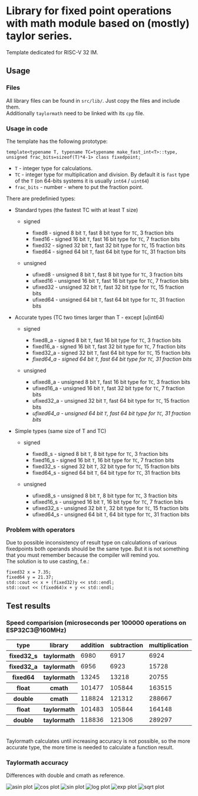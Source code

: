 # Library for fixed point operations with math module based on (mostly) taylor series.

Template dedicated for RISC-V 32 IM.

## Usage

### Files

All library files can be found in `src/lib/`.
Just copy the files and include them.<br>
Additionally `taylormath` need to be linked with its `cpp` file.

### Usage in code

The template has the following prototype:
~~~
template<typename T, typename TC=typename make_fast_int<T>::type, unsigned frac_bits=sizeof(T)*4-1> class fixedpoint;
~~~

* `T` - integer type for calculations.
* `TC` - integer type for multiplication and division. By default it is `fast` type of the `T` (on 64-bits systems it is usually `int64` / `uint64`)
* `frac_bits` - number - where to put the fraction point.

There are predefinied types:

* Standard types (the fastest TC with at least T size)

    * signed

        * fixed8 - signed 8 bit `T`, fast 8 bit type for `TC`, 3 fraction bits
        * fixed16 - signed 16 bit `T`, fast 16 bit type for `TC`, 7 fraction bits
        * fixed32 - signed 32 bit `T`, fast 32 bit type for `TC`, 15 fraction bits
        * fixed64 - signed 64 bit `T`, fast 64 bit type for `TC`, 31 fraction bits

    * unsigned

        * ufixed8 - unsigned 8 bit `T`, fast 8 bit type for `TC`, 3 fraction bits
        * ufixed16 - unsigned 16 bit `T`, fast 16 bit type for `TC`, 7 fraction bits
        * ufixed32 - unsigned 32 bit `T`, fast 32 bit type for `TC`, 15 fraction bits
        * ufixed64 - unsigned 64 bit `T`, fast 64 bit type for `TC`, 31 fraction bits

* Accurate types (TC two times larger than T - except [u]int64)

    * signed

        * fixed8_a - signed 8 bit `T`, fast 16 bit type for `TC`, 3 fraction bits
        * fixed16_a - signed 16 bit `T`, fast 32 bit type for `TC`, 7 fraction bits
        * fixed32_a - signed 32 bit `T`, fast 64 bit type for `TC`, 15 fraction bits
        * *fixed64_a - signed 64 bit `T`, fast 64 bit type for `TC`, 31 fraction bits*

    * unsigned

        * ufixed8_a - unsigned 8 bit `T`, fast 16 bit type for `TC`, 3 fraction bits
        * ufixed16_a - unsigned 16 bit `T`, fast 32 bit type for `TC`, 7 fraction bits
        * ufixed32_a - unsigned 32 bit `T`, fast 64 bit type for `TC`, 15 fraction bits
        * *ufixed64_a - unsigned 64 bit `T`, fast 64 bit type for `TC`, 31 fraction bits*

* Simple types (same size of T and TC)

    * signed

        * fixed8_s - signed 8 bit `T`, 8 bit type for `TC`, 3 fraction bits
        * fixed16_s - signed 16 bit `T`, 16 bit type for `TC`, 7 fraction bits
        * fixed32_s - signed 32 bit `T`, 32 bit type for `TC`, 15 fraction bits
        * fixed64_s - signed 64 bit `T`, 64 bit type for `TC`, 31 fraction bits

    * unsigned

        * ufixed8_s - unsigned 8 bit `T`, 8 bit type for `TC`, 3 fraction bits
        * ufixed16_s - unsigned 16 bit `T`, 16 bit type for `TC`, 7 fraction bits
        * ufixed32_s - unsigned 32 bit `T`, 32 bit type for `TC`, 15 fraction bits
        * ufixed64_s - unsigned 64 bit `T`, 64 bit type for `TC`, 31 fraction bits

### Problem with operators

Due to possible inconsistency of result type on calculations of various fixedpoints both operands should be the same type. But it is not something that you must remember because the compiler will remind you.<br>
The solution is to use casting, f.e.: 
~~~
fixed32 x = 7.35;
fixed64 y = 21.37;
std::cout << x + (fixed32)y << std::endl;
std::cout << (fixed64)x + y << std::endl;
~~~



## Test results

### Speed comparision (microseconds per 100000 operations on ESP32C3@160MHz)

<table><thead><tr><th>type</th><th>library</th><th>addition</th><th>subtraction</th><th>multiplication</th><th>division</th><th>sin</th><th>sqrt</th><th>asin</th><th>log</th><th>exp</th></tr></thead><tbody>
<tr><th>fixed32_s</th><th>taylormath</th><td>6980</td><td>6917</td><td>6924</td><td>61015</td><td>213164</td><td>85504</td><td>113828</td><td>360010</td><td>300974</td>

</tr>
<tr><th>fixed32_a</th><th>taylormath</th><td>6956</td><td>6923</td><td>15728</td><td>201885</td><td>320021</td><td>254866</td><td>170734</td><td>861725</td><td>397568</td>

</tr>
<tr><th>fixed64</th><th>taylormath</th><td>13245</td><td>13218</td><td>20755</td><td>205683</td><td>878292</td><td>400249</td><td>397371</td><td>2218935</td><td>1439338</td>

</tr>
<tr><th>float</th><th>cmath</th><td>101477</td><td>105844</td><td>163515</td><td>255339</td><td>2025243</td><td>344889</td><td>535355</td><td>1527857</td><td>2016052</td>

</tr>
<tr><th>double</th><th>cmath</th><td>118824</td><td>121312</td><td>288667</td><td>494616</td><td>3027911</td><td>615169</td><td>843386</td><td>2339767</td><td>2997065</td>

</tr>
<tr><th>float</th><th>taylormath</th><td>101483</td><td>105844</td><td>164148</td><td>254707</td><td>2708566</td><td>1834713</td><td>1433101</td><td>8427274</td><td>4190683</td>

</tr>
<tr><th>double</th><th>taylormath</th><td>118836</td><td>121306</td><td>289297</td><td>495243</td><td>5849448</td><td>8233013</td><td>7002186</td><td>34102161</td><td>10262037</td>

</tr>
</tbody></table>

<br>
Taylormath calculates until increasing accuracy is not possible, so the more accurate type, the more time is needed to calculate a function result.

### Taylormath accuracy 

Differences with double and cmath as reference.<br>

![asin plot](plots/plot_asin.png)
![cos plot](plots/plot_cos.png)
![sin plot](plots/plot_sin.png)
![log plot](plots/plot_log.png)
![exp plot](plots/plot_exp.png)
![sqrt plot](plots/plot_sqrt.png)
